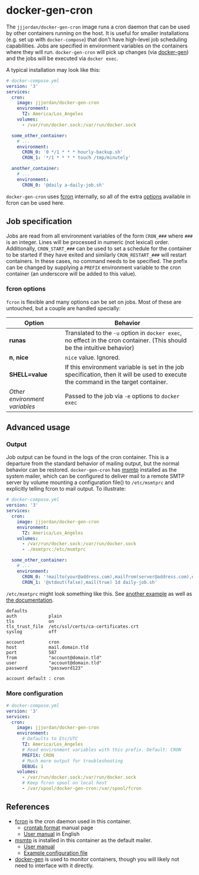 # docker-gen-cron
The `jjjordan/docker-gen-cron` image runs a cron daemon that can be used by
other containers running on the host.  It is useful for smaller
installations (e.g.  set up with `docker-compose`) that don't have
high-level job scheduling capabilities.  Jobs are specified in environment
variables on the containers where they will run.  `docker-gen-cron` will
pick up changes (via [docker-gen](https://github.com/jwilder/docker-gen))
and the jobs will be executed via `docker exec`.

A typical installation may look like this:

```yaml
# docker-compose.yml
version: '3'
services:
  cron:
    image: jjjordan/docker-gen-cron
    environment:
      TZ: America/Los_Angeles
    volumes:
      - /var/run/docker.sock:/var/run/docker.sock

  some_other_container:
    # ...
    environment:
      CRON_0: '0 */1 * * * hourly-backup.sh'
      CRON_1: '*/1 * * * * touch /tmp/minutely'

  another_container:
    # ...
    environment:
      CRON_0: '@daily a-daily-job.sh'
```

`docker-gen-cron` uses [fcron](http://fcron.free.fr/) internally, so all of
the extra [options](http://fcron.free.fr/doc/en/fcrontab.5.html) available
in fcron can be used here.

## Job specification
Jobs are read from all environment variables of the form `CRON_###` where
`###` is an integer.  Lines will be processed in numeric (not lexical)
order.  Additionally, `CRON_START_###` can be used to set a schedule for the
container to be started if they have exited and similarly `CRON_RESTART_###`
will restart containers.  In these cases, no command needs to be specified. 
The prefix can be changed by supplying a `PREFIX` environment variable to
the cron container (an underscore will be added to this value).

### fcron options
`fcron` is flexible and many options can be set on jobs.  Most of these are
untouched, but a couple are handled specially:

| Option | Behavior |
| ------ | ------------- |
| **runas** | Translated to the `-u` option in `docker exec`, no effect in the cron container. (This should be the intuitive behavior) |
| **n**, **nice** | `nice` value. Ignored. |
| **SHELL=value** | If this environment variable is set in the job specification, then it will be used to execute the command in the target container. |
| *Other environment variables* | Passed to the job via `-e` options to `docker exec` |

## Advanced usage

### Output
Job output can be found in the logs of the cron container.  This is a
departure from the standard behavior of mailing output, but the normal
behavior can be restored.  `docker-gen-cron` has
[msmtp](https://marlam.de/msmtp/) installed as the system mailer, which can
be configured to deliver mail to a remote SMTP server by volume mounting a
configuration file() to
`/etc/msmtprc` and explicitly telling fcron to mail output.  To
illustrate:

```yaml
# docker-compose.yml
version: '3'
services:
  cron:
    image: jjjordan/docker-gen-cron
    environment:
      TZ: America/Los_Angeles
    volumes:
      - /var/run/docker.sock:/var/run/docker.sock
      - ./msmtprc:/etc/msmtprc

  some_other_container:
    # ...
    environment:
      CRON_0: '!mailto(your@address.com),mailfrom(server@address.com),erroronlymail(true)'
      CRON_1: '@stdout(false),mail(true) 1d daily-job.sh'
```

`/etc/msmtprc` might look something like this.  See
[another example](https://marlam.de/msmtp/msmtprc.txt) as well as
[the documentation](https://marlam.de/msmtp/msmtp.html).
```
defaults
auth            plain
tls             on
tls_trust_file  /etc/ssl/certs/ca-certificates.crt
syslog          off

account         cron
host            mail.domain.tld
port            587
from            "account@domain.tld"
user            "account@domain.tld"
password        "password123"

account default : cron
```

### More configuration
```yaml
# docker-compose.yml
version: '3'
services:
  cron:
    image: jjjordan/docker-gen-cron
    environment:
      # Defaults to Etc/UTC
      TZ: America/Los_Angeles
      # Read environment variables with this prefix. Default: CRON
      PREFIX: CRON
      # Much more output for troubleshooting
      DEBUG: 1
    volumes:
      - /var/run/docker.sock:/var/run/docker.sock
      # Keep fcron spool on local host
      - /var/spool/docker-gen-cron:/var/spool/fcron
```

## References
* [fcron](http://fcron.free.fr/) is the cron daemon used in this container.
  * [crontab format](http://fcron.free.fr/doc/en/fcrontab.5.html) manual page
  * [User manual](http://fcron.free.fr/doc/en/index.html) in English
* [msmtp](https://marlam.de/msmtp/) is installed in this container as the default mailer.
  * [User manual](https://marlam.de/msmtp/msmtp.html)
  * [Example configuration file](https://marlam.de/msmtp/msmtp.html#Examples)
* [docker-gen](https://github.com/jwilder/docker-gen) is used to monitor containers, though you will likely not need to interface with it directly.
